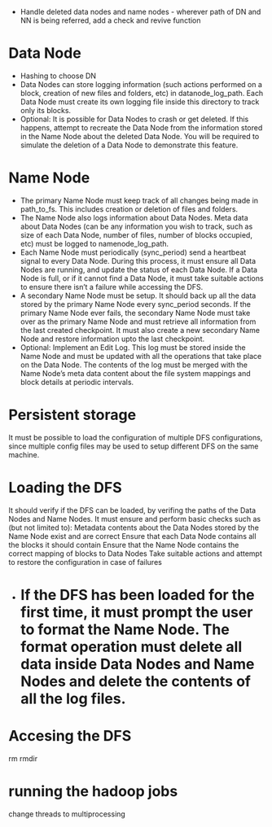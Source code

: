 - Handle deleted data nodes and name nodes - wherever path of DN and NN is being referred, add a check and revive function

# Data Node
- Hashing to choose DN
- Data Nodes can store logging information (such actions performed on a block, creation of new files and folders, etc) in datanode_log_path. Each Data Node must create its own logging file inside this directory to track only its blocks.
- Optional: It is possible for Data Nodes to crash or get deleted. If this happens, attempt to recreate the Data Node from the information stored in the Name Node about the deleted Data Node. You will be required to simulate the deletion of a Data Node to demonstrate this feature.

# Name Node

- The primary Name Node must keep track of all changes being made in path_to_fs. This includes creation or deletion of files and folders.
- The Name Node also logs information about Data Nodes. Meta data about Data Nodes (can be any information you wish to track, such as size of each Data Node, number of files, number of blocks occupied, etc) must be logged to namenode_log_path.
- Each Name Node must periodically (sync_period) send a heartbeat signal to every Data Node. During this process, it must ensure all Data Nodes are running, and update the status of each Data Node. If a Data Node is full, or if it cannot find a Data Node, it must take suitable actions to ensure there isn’t a failure while accessing the DFS.
- A secondary Name Node must be setup. It should back up all the data stored by the primary Name Node every sync_period seconds. If the primary Name Node ever fails, the secondary Name Node must take over as the primary Name Node and must retrieve all information from the last created checkpoint. It must also create a new secondary Name Node and restore information upto the last checkpoint.
- Optional: Implement an Edit Log. This log must be stored inside the Name Node and must be updated with all the operations that take place on the Data Node. The contents of the log must be merged with the Name Node’s meta data content about the file system mappings and block details at periodic intervals.

# Persistent storage
It must be possible to load the configuration of multiple DFS configurations, since multiple config files may be used to setup different DFS on the same machine.

# Loading the DFS
It should verify if the DFS can be loaded, by verifing the paths of the Data Nodes and Name Nodes. It must ensure and perform basic checks such as (but not limited to):
    Metadata contents about the Data Nodes stored by the Name Node exist and are correct
    Ensure that each Data Node contains all the blocks it should contain
    Ensure that the Name Node contains the correct mapping of blocks to Data Nodes
    Take suitable actions and attempt to restore the configuration in case of failures
- # If the DFS has been loaded for the first time, it must prompt the user to format the Name Node. The format operation must delete all data inside Data Nodes and Name Nodes and delete the contents of all the log files.

# Accesing the DFS
rm
rmdir

# running the hadoop jobs
change threads to multiprocessing